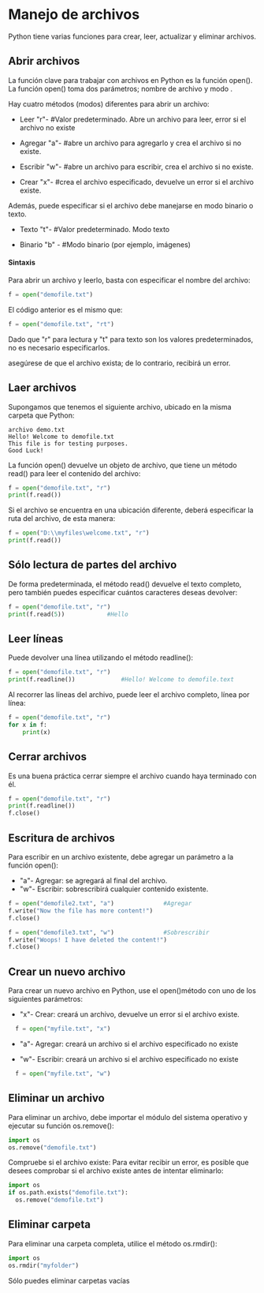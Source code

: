 # Manejo de archivos
Python tiene varias funciones para crear, leer, actualizar y eliminar archivos.

## Abrir archivos
La función clave para trabajar con archivos en Python es la función open().
La función open() toma dos parámetros; nombre de archivo y modo .

Hay cuatro métodos (modos) diferentes para abrir un archivo:

- Leer
  "r"- #Valor predeterminado. Abre un archivo para leer, error si el archivo no existe

- Agregar
  "a"- #abre un archivo para agregarlo y crea el archivo si no existe.

- Escribir
  "w"- #abre un archivo para escribir, crea el archivo si no existe.

- Crear
  "x"- #crea el archivo especificado, devuelve un error si el archivo existe.

Además, puede especificar si el archivo debe manejarse en modo binario o texto.

- Texto
	"t"- #Valor predeterminado. Modo texto

- Binario
	"b" - #Modo binario (por ejemplo, imágenes)

#### Sintaxis

Para abrir un archivo y leerlo, basta con especificar el nombre del archivo:
```python
f = open("demofile.txt")
```
El código anterior es el mismo que:
```python
f = open("demofile.txt", "rt")
```
Dado que "r" para lectura y "t" para texto son los valores predeterminados, no es necesario especificarlos.

asegúrese de que el archivo exista; de lo contrario, recibirá un error.

## Laer archivos

Supongamos que tenemos el siguiente archivo, ubicado en la misma carpeta que Python:
```ssh
archivo demo.txt
Hello! Welcome to demofile.txt
This file is for testing purposes.
Good Luck!
```
La función open() devuelve un objeto de archivo, que tiene un método read() para leer el contenido del archivo:
```python
f = open("demofile.txt", "r")
print(f.read())
```
Si el archivo se encuentra en una ubicación diferente, deberá especificar la ruta del archivo, de esta manera:
```python
f = open("D:\\myfiles\welcome.txt", "r")
print(f.read())		        		
```
## Sólo lectura de partes del archivo
De forma predeterminada, el método read() devuelve el texto completo, pero también puedes especificar cuántos caracteres deseas devolver:
```python
f = open("demofile.txt", "r")
print(f.read(5))			#Hello
```
## Leer líneas
Puede devolver una línea utilizando el método readline():
```python
f = open("demofile.txt", "r")
print(f.readline())				#Hello! Welcome to demofile.text
```
Al recorrer las líneas del archivo, puede leer el archivo completo, línea por línea:
```python
f = open("demofile.txt", "r")
for x in f:
	print(x)		
```
## Cerrar archivos

Es una buena práctica cerrar siempre el archivo cuando haya terminado con él.
```python
f = open("demofile.txt", "r")
print(f.readline())
f.close()
```
## Escritura de archivos

Para escribir en un archivo existente, debe agregar un parámetro a la función open():

- "a"- Agregar: se agregará al final del archivo.
- "w"- Escribir: sobrescribirá cualquier contenido existente.
```python
f = open("demofile2.txt", "a")				#Agregar
f.write("Now the file has more content!")
f.close()

f = open("demofile3.txt", "w")				#Sobrescribir
f.write("Woops! I have deleted the content!")
f.close()
```
## Crear un nuevo archivo
Para crear un nuevo archivo en Python, use el open()método con uno de los siguientes parámetros:

- "x"- Crear: creará un archivo, devuelve un error si el archivo existe.
```python
  f = open("myfile.txt", "x")
```
- "a"- Agregar: creará un archivo si el archivo especificado no existe

- "w"- Escribir: creará un archivo si el archivo especificado no existe
```python
  f = open("myfile.txt", "w")
```
## Eliminar un archivo
	
Para eliminar un archivo, debe importar el módulo del sistema operativo y ejecutar su función os.remove():
```python
import os
os.remove("demofile.txt")
```
Compruebe si el archivo existe:
Para evitar recibir un error, es posible que desees comprobar si el archivo existe antes de intentar eliminarlo:
```python
import os
if os.path.exists("demofile.txt"):
  os.remove("demofile.txt")
```
## Eliminar carpeta

Para eliminar una carpeta completa, utilice el método os.rmdir():
```python
import os
os.rmdir("myfolder")
```
Sólo puedes eliminar carpetas vacías